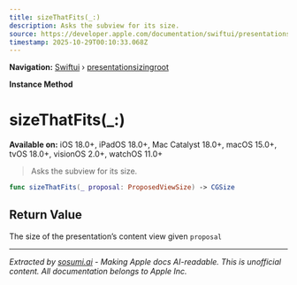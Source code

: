 ```yaml
---
title: sizeThatFits(_:)
description: Asks the subview for its size.
source: https://developer.apple.com/documentation/swiftui/presentationsizingroot/sizethatfits(_:)
timestamp: 2025-10-29T00:10:33.068Z
---
```


**Navigation:** [Swiftui](/documentation/swiftui) › [presentationsizingroot](/documentation/swiftui/presentationsizingroot)

**Instance Method**

# sizeThatFits(_:)

**Available on:** iOS 18.0+, iPadOS 18.0+, Mac Catalyst 18.0+, macOS 15.0+, tvOS 18.0+, visionOS 2.0+, watchOS 11.0+

> Asks the subview for its size.

```swift
func sizeThatFits(_ proposal: ProposedViewSize) -> CGSize
```

## Return Value

The size of the presentation’s content view given `proposal`

---

*Extracted by [sosumi.ai](https://sosumi.ai) - Making Apple docs AI-readable.*
*This is unofficial content. All documentation belongs to Apple Inc.*
